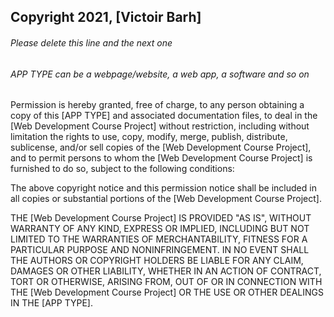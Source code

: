 ## Copyright 2021, [Victoir Barh]

###### Please delete this line and the next one
###### APP TYPE can be a webpage/website, a web app, a software and so on

Permission is hereby granted, free of charge, to any person obtaining a copy of this [APP TYPE] and associated documentation files, to deal in the [Web Development Course Project] without restriction, including without limitation the rights to use, copy, modify, merge, publish, distribute, sublicense, and/or sell copies of the [Web Development Course Project], and to permit persons to whom the [Web Development Course Project] is furnished to do so, subject to the following conditions:

The above copyright notice and this permission notice shall be included in all copies or substantial portions of the [Web Development Course Project].

THE [Web Development Course Project] IS PROVIDED "AS IS", WITHOUT WARRANTY OF ANY KIND, EXPRESS OR IMPLIED, INCLUDING BUT NOT LIMITED TO THE WARRANTIES OF MERCHANTABILITY, FITNESS FOR A PARTICULAR PURPOSE AND NONINFRINGEMENT. IN NO EVENT SHALL THE AUTHORS OR COPYRIGHT HOLDERS BE LIABLE FOR ANY CLAIM, DAMAGES OR OTHER LIABILITY, WHETHER IN AN ACTION OF CONTRACT, TORT OR OTHERWISE, ARISING FROM, OUT OF OR IN CONNECTION WITH THE [Web Development Course Project] OR THE USE OR OTHER DEALINGS IN THE [APP TYPE].
